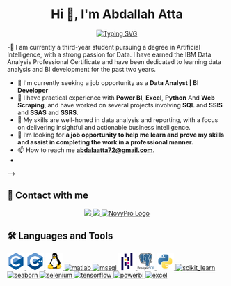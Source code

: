 <h1 align="center">Hi 👋, I'm Abdallah Atta</h1>
<p align="center">
  <a href="https://git.io/typing-svg"><img src="https://readme-typing-svg.demolab.com?font=Fira+Code&pause=1000&center=true&vCenter=true&width=435&lines=Data+Analyst +|+ BI+Developer"         alt="Typing SVG" /></a>
</p> 


-🏫 I am currently a third-year student pursuing a degree in Artificial Intelligence, with a strong passion for Data. I have earned the IBM Data Analysis Professional Certificate and have been dedicated to learning data analysis and BI development for the past two years.

- 🔭  I'm currently seeking a job opportunity as a **Data Analyst | BI Developer**
- 🌱  I have practical experience with **Power BI**, **Excel**, **Python** And **Web Scraping**, and have worked on several projects involving **SQL** and **SSIS** and **SSAS** and **SSRS**.
- 🌱  My skills are well-honed in data analysis and reporting, with a focus on delivering insightful and actionable business intelligence.
- 👯  I’m looking for **a job opportunity to help me learn and prove my skills and assist in completing the work in a professional manner.**
- 📫  How to reach me **abdalaatta72@gmail.com**.
- 
-->
  
## 📩 Contact with me

<p align="center">
    <a href="mailto:abdalaatta72@gmail.com" title="Gmail">
        <img src="https://img.shields.io/badge/gmail-%23F05033.svg?style=for-the-badge&logo=gmail&logoColor=white" />
    </a>  
    <a href="https://www.linkedin.com/in/abdallah--atta/" title="LinkedIn">
        <img src="https://img.shields.io/badge/linkedin-%230077B5.svg?style=for-the-badge&logo=linkedin&logoColor=white" />
    </a>
    <a href="https://www.novypro.com/profile_about/abdallah-atta" title="NovyPro">
        <img src="https://img.shields.io/badge/novypro-%230077B5.svg?style=for-the-badge&logo=novypro&logoColor=white" alt="NovyPro Logo" />
    </a>
</p>





## 🛠 Languages and Tools
<p align="left">
  <a href="https://www.cprogramming.com/" target="_blank" rel="noreferrer">
    <img src="https://raw.githubusercontent.com/devicons/devicon/master/icons/c/c-original.svg" alt="c" width="40" height="40"/>
  </a>
  <a href="https://www.w3schools.com/cpp/" target="_blank" rel="noreferrer">
    <img src="https://raw.githubusercontent.com/devicons/devicon/master/icons/cplusplus/cplusplus-original.svg" alt="cplusplus" width="40" height="40"/>
  </a>
  <a href="https://www.linux.org/" target="_blank" rel="noreferrer">
    <img src="https://raw.githubusercontent.com/devicons/devicon/master/icons/linux/linux-original.svg" alt="linux" width="40" height="40"/>
  </a>
  <a href="https://www.mathworks.com/" target="_blank" rel="noreferrer">
    <img src="https://upload.wikimedia.org/wikipedia/commons/2/21/Matlab_Logo.png" alt="matlab" width="40" height="40"/>
  </a>
  <a href="https://www.microsoft.com/en-us/sql-server" target="_blank" rel="noreferrer">
    <img src="https://www.svgrepo.com/show/303229/microsoft-sql-server-logo.svg" alt="mssql" width="40" height="40"/>
  </a>
  <a href="https://pandas.pydata.org/" target="_blank" rel="noreferrer">
    <img src="https://raw.githubusercontent.com/devicons/devicon/2ae2a900d2f041da66e950e4d48052658d850630/icons/pandas/pandas-original.svg" alt="pandas" width="40" height="40"/>
  </a>
  <a href="https://www.postgresql.org" target="_blank" rel="noreferrer">
    <img src="https://raw.githubusercontent.com/devicons/devicon/master/icons/postgresql/postgresql-original-wordmark.svg" alt="postgresql" width="40" height="40"/>
  </a>
  <a href="https://www.python.org" target="_blank" rel="noreferrer">
    <img src="https://raw.githubusercontent.com/devicons/devicon/master/icons/python/python-original.svg" alt="python" width="40" height="40"/>
  </a>
  <a href="https://scikit-learn.org/" target="_blank" rel="noreferrer">
    <img src="https://upload.wikimedia.org/wikipedia/commons/0/05/Scikit_learn_logo_small.svg" alt="scikit_learn" width="40" height="40"/>
  </a>
  <a href="https://seaborn.pydata.org/" target="_blank" rel="noreferrer">
    <img src="https://seaborn.pydata.org/_images/logo-mark-lightbg.svg" alt="seaborn" width="40" height="40"/>
  </a>
  <a href="https://www.selenium.dev" target="_blank" rel="noreferrer">
    <img src="https://raw.githubusercontent.com/detain/svg-logos/780f25886640cef088af994181646db2f6b1a3f8/svg/selenium-logo.svg" alt="selenium" width="40" height="40"/>
  </a>
  <a href="https://www.tensorflow.org" target="_blank" rel="noreferrer">
    <img src="https://www.vectorlogo.zone/logos/tensorflow/tensorflow-icon.svg" alt="tensorflow" width="40" height="40"/>
  </a>
  <a href="https://powerbi.microsoft.com/" target="_blank" rel="noreferrer">
    <img src="https://upload.wikimedia.org/wikipedia/commons/6/6f/Power_BI_Logo.svg" alt="powerbi" width="40" height="40"/>
  </a>
  <a href="https://www.microsoft.com/en-us/microsoft-365/excel" target="_blank" rel="noreferrer">
    <img src="https://upload.wikimedia.org/wikipedia/commons/4/44/Microsoft_Excel_Logo.svg" alt="excel" width="40" height="40"/>
  </a>
</p>
